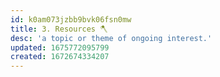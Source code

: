 ```yaml
---
id: k0am073jzbb9bvk06fsn0mw
title: 3. Resources 🪓
desc: 'a topic or theme of ongoing interest.'
updated: 1675772095799
created: 1672674334207
---
```

